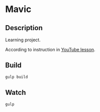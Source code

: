 # Mavic

## Description

Learning project.

According to instruction in [YouTube lesson](https://www.youtube.com/watch?v=G09Ul4sdwkw).

## Build

```sh
gulp build
```

## Watch

```sh
gulp
```
